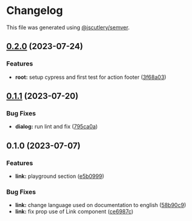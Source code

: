 # Changelog

This file was generated using [@jscutlery/semver](https://github.com/jscutlery/semver).

## [0.2.0](https://github.com/Novatics/novatics-ui/compare/link-0.1.1...link-0.2.0) (2023-07-24)


### Features

* **root:** setup cypress and first test for action footer ([3f68a03](https://github.com/Novatics/novatics-ui/commit/3f68a0333c3589bcf82f95f55625777aac9374f5))

## [0.1.1](https://github.com/Novatics/novatics-ui/compare/link-0.1.0...link-0.1.1) (2023-07-20)


### Bug Fixes

* **dialog:** run lint and fix ([795ca0a](https://github.com/Novatics/novatics-ui/commit/795ca0a674ddebb3bb514216a223692086cb42a0))

## 0.1.0 (2023-07-07)


### Features

* **link:** playground section ([e5b0999](https://github.com/Novatics/novatics-ui/commit/e5b0999af4920ff120542fb82b34541c0f994860))


### Bug Fixes

* **link:** change language used on documentation to english ([58b90c9](https://github.com/Novatics/novatics-ui/commit/58b90c9fd19fbc7ccf9b233d817d8ce8f43953ec))
* **link:** fix prop use of Link component ([ce6987c](https://github.com/Novatics/novatics-ui/commit/ce6987c33c4cabd8597dcbd93b98989b8c4063b9))
